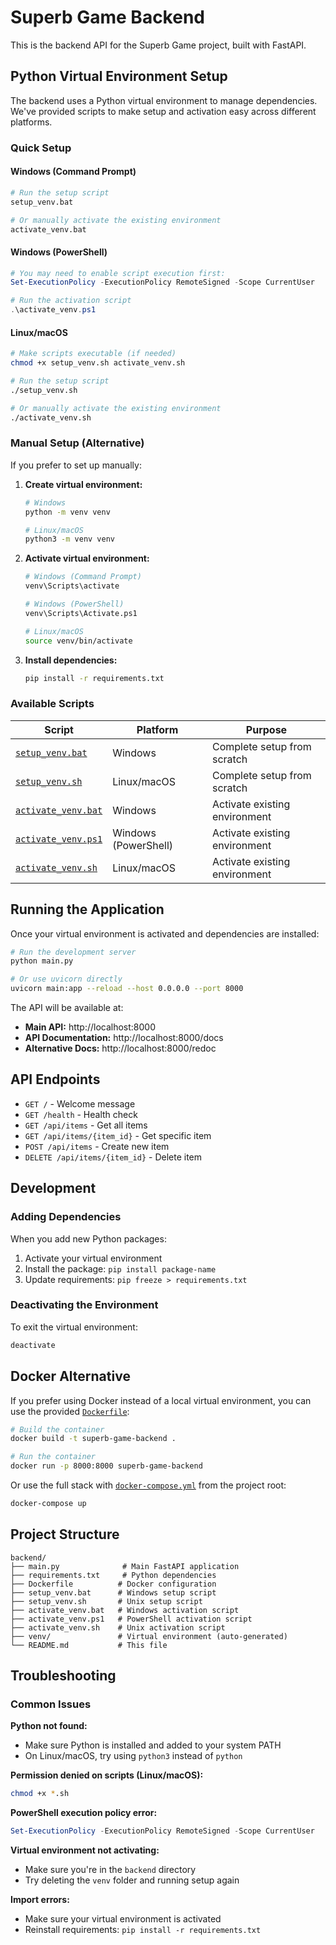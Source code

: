 # Superb Game Backend

This is the backend API for the Superb Game project, built with FastAPI.

## Python Virtual Environment Setup

The backend uses a Python virtual environment to manage dependencies. We've provided scripts to make setup and activation easy across different platforms.

### Quick Setup

#### Windows (Command Prompt)
```bash
# Run the setup script
setup_venv.bat

# Or manually activate the existing environment
activate_venv.bat
```

#### Windows (PowerShell)
```powershell
# You may need to enable script execution first:
Set-ExecutionPolicy -ExecutionPolicy RemoteSigned -Scope CurrentUser

# Run the activation script
.\activate_venv.ps1
```

#### Linux/macOS
```bash
# Make scripts executable (if needed)
chmod +x setup_venv.sh activate_venv.sh

# Run the setup script
./setup_venv.sh

# Or manually activate the existing environment
./activate_venv.sh
```

### Manual Setup (Alternative)

If you prefer to set up manually:

1. **Create virtual environment:**
   ```bash
   # Windows
   python -m venv venv

   # Linux/macOS
   python3 -m venv venv
   ```

2. **Activate virtual environment:**
   ```bash
   # Windows (Command Prompt)
   venv\Scripts\activate

   # Windows (PowerShell)
   venv\Scripts\Activate.ps1

   # Linux/macOS
   source venv/bin/activate
   ```

3. **Install dependencies:**
   ```bash
   pip install -r requirements.txt
   ```

### Available Scripts

| Script | Platform | Purpose |
|--------|----------|---------|
| [`setup_venv.bat`](backend/setup_venv.bat:1) | Windows | Complete setup from scratch |
| [`setup_venv.sh`](backend/setup_venv.sh:1) | Linux/macOS | Complete setup from scratch |
| [`activate_venv.bat`](backend/activate_venv.bat:1) | Windows | Activate existing environment |
| [`activate_venv.ps1`](backend/activate_venv.ps1:1) | Windows (PowerShell) | Activate existing environment |
| [`activate_venv.sh`](backend/activate_venv.sh:1) | Linux/macOS | Activate existing environment |

## Running the Application

Once your virtual environment is activated and dependencies are installed:

```bash
# Run the development server
python main.py

# Or use uvicorn directly
uvicorn main:app --reload --host 0.0.0.0 --port 8000
```

The API will be available at:
- **Main API:** http://localhost:8000
- **API Documentation:** http://localhost:8000/docs
- **Alternative Docs:** http://localhost:8000/redoc

## API Endpoints

- `GET /` - Welcome message
- `GET /health` - Health check
- `GET /api/items` - Get all items
- `GET /api/items/{item_id}` - Get specific item
- `POST /api/items` - Create new item
- `DELETE /api/items/{item_id}` - Delete item

## Development

### Adding Dependencies

When you add new Python packages:

1. Activate your virtual environment
2. Install the package: `pip install package-name`
3. Update requirements: `pip freeze > requirements.txt`

### Deactivating the Environment

To exit the virtual environment:
```bash
deactivate
```

## Docker Alternative

If you prefer using Docker instead of a local virtual environment, you can use the provided [`Dockerfile`](backend/Dockerfile:1):

```bash
# Build the container
docker build -t superb-game-backend .

# Run the container
docker run -p 8000:8000 superb-game-backend
```

Or use the full stack with [`docker-compose.yml`](docker-compose.yml:1) from the project root:
```bash
docker-compose up
```

## Project Structure

```
backend/
├── main.py              # Main FastAPI application
├── requirements.txt     # Python dependencies
├── Dockerfile          # Docker configuration
├── setup_venv.bat      # Windows setup script
├── setup_venv.sh       # Unix setup script
├── activate_venv.bat   # Windows activation script
├── activate_venv.ps1   # PowerShell activation script
├── activate_venv.sh    # Unix activation script
├── venv/               # Virtual environment (auto-generated)
└── README.md           # This file
```

## Troubleshooting

### Common Issues

**Python not found:**
- Make sure Python is installed and added to your system PATH
- On Linux/macOS, try using `python3` instead of `python`

**Permission denied on scripts (Linux/macOS):**
```bash
chmod +x *.sh
```

**PowerShell execution policy error:**
```powershell
Set-ExecutionPolicy -ExecutionPolicy RemoteSigned -Scope CurrentUser
```

**Virtual environment not activating:**
- Make sure you're in the `backend` directory
- Try deleting the `venv` folder and running setup again

**Import errors:**
- Make sure your virtual environment is activated
- Reinstall requirements: `pip install -r requirements.txt`
